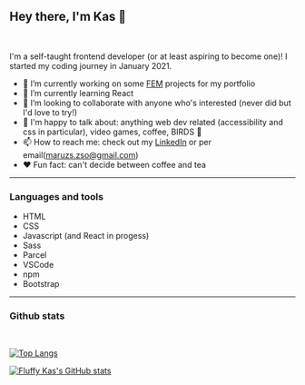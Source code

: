## Hey there, I'm Kas :raising_hand:

<br/>

I'm a self-taught frontend developer (or at least aspiring to become one)! I started my coding journey in January 2021.

- :construction: I’m currently working on some [FEM](https://www.frontendmentor.io/profile/FluffyKas)  projects for my portfolio
- 🌱 I’m currently learning React
- 👯 I’m looking to collaborate with anyone who's interested (never did but I'd love to try!)
- 💬 I'm happy to talk about: anything web dev related (accessibility and css in particular), video games, coffee, BIRDS :baby_chick:
- 📫 How to reach me: check out my [LinkedIn](https://www.linkedin.com/in/zsofi-maruzs-a5a703216/) or per email(maruzs.zso@gmail.com)
- :heart: Fun fact: can't decide between coffee and tea

***

### Languages and tools

- HTML
- CSS
- Javascript (and React in progess)
- Sass
- Parcel
- VSCode
- npm
- Bootstrap 

***

### Github stats

<br/>

[![Top Langs](https://github-readme-stats.vercel.app/api/top-langs/?username=FluffyKas)](https://github.com/anuraghazra/github-readme-stats)


[![Fluffy Kas's GitHub stats](https://github-readme-stats.vercel.app/api?username=FluffyKas&show_icons=true&theme=tokyonight)](https://github.com/anuraghazra/github-readme-stats)



